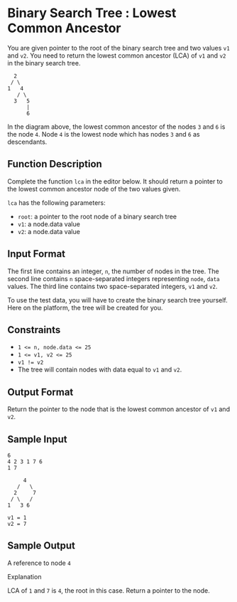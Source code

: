 # Binary Search Tree : Lowest Common Ancestor

You are given pointer to the root of the binary search tree and two values
`v1` and `v2`. You need to return the lowest common ancestor (LCA)
of `v1` and `v2` in the binary search tree.

```
  2
 / \
1   4
   / \
  3   5
      |
      6
```

In the diagram above, the lowest common ancestor of the nodes `3` and `6`
is the node `4`. Node `4` is the lowest node which has nodes `3` and `6`
as descendants.

## Function Description

Complete the function `lca` in the editor below. It should return
a pointer to the lowest common ancestor node of the two values given.

`lca` has the following parameters:
* `root`: a pointer to the root node of a binary search tree
* `v1`: a node.data value
* `v2`: a node.data value

## Input Format

The first line contains an integer, `n`, the number of nodes in the tree.
The second line contains `n` space-separated integers representing `node`, `data` values.
The third line contains two space-separated integers, `v1` and `v2`.

To use the test data, you will have to create the binary search tree yourself.
Here on the platform, the tree will be created for you.

## Constraints

* `1 <= n, node.data <= 25`
* `1 <= v1, v2 <= 25`
* `v1 != v2`
* The tree will contain nodes with data equal to `v1` and `v2`.

## Output Format

Return the pointer to the node that is the lowest common ancestor of `v1` and `v2`.

## Sample Input

```
6
4 2 3 1 7 6
1 7
```

```
     4
   /   \
  2     7
 / \   /
1   3 6
```

```
v1 = 1
v2 = 7
```

## Sample Output

A reference to node `4`

Explanation

LCA of `1` and `7` is `4`, the root in this case.
Return a pointer to the node.
